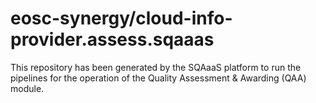 # eosc-synergy/cloud-info-provider.assess.sqaaas
This repository has been generated by the SQAaaS platform to run the pipelines
for the operation of the
Quality Assessment & Awarding (QAA)
module.